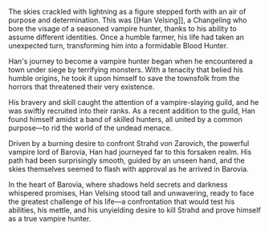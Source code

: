 The skies crackled with lightning as a figure stepped forth with an air of purpose and determination. This was [[Han Velsing]], a Changeling who bore the visage of a seasoned vampire hunter, thanks to his ability to assume different identities. Once a humble farmer, his life had taken an unexpected turn, transforming him into a formidable Blood Hunter.

Han's journey to become a vampire hunter began when he encountered a town under siege by terrifying monsters. With a tenacity that belied his humble origins, he took it upon himself to save the townsfolk from the horrors that threatened their very existence.

His bravery and skill caught the attention of a vampire-slaying guild, and he was swiftly recruited into their ranks. As a recent addition to the guild, Han found himself amidst a band of skilled hunters, all united by a common purpose—to rid the world of the undead menace.

Driven by a burning desire to confront Strahd von Zarovich, the powerful vampire lord of Barovia, Han had journeyed far to this forsaken realm. His path had been surprisingly smooth, guided by an unseen hand, and the skies themselves seemed to flash with approval as he arrived in Barovia.

In the heart of Barovia, where shadows held secrets and darkness whispered promises, Han Velsing stood tall and unwavering, ready to face the greatest challenge of his life—a confrontation that would test his abilities, his mettle, and his unyielding desire to kill Strahd and prove himself as a true vampire hunter.